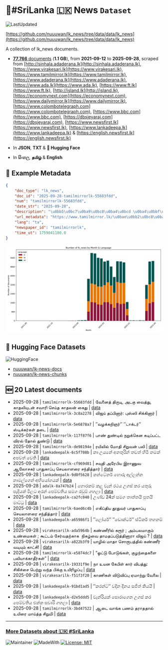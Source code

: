 # 📄#SriLanka 🇱🇰 News `Dataset`

![LastUpdated](https://img.shields.io/badge/last_updated-2025--09--28_12:06:17-green)

[https://github.com/nuuuwan/lk_news/tree/data/data/lk_news](https://github.com/nuuuwan/lk_news/tree/data/data/lk_news)

A collection of lk_news documents.

- [**77,766** documents](https://github.com/nuuuwan/lk_news/tree/data/data/lk_news) (**1.1 GB**), from **2021-09-12** to **2025-09-28**, scraped from [http://sinhala.adaderana.lk](http://sinhala.adaderana.lk), [https://www.virakesari.lk](https://www.virakesari.lk), [https://www.tamilmirror.lk](https://www.tamilmirror.lk), [https://www.adaderana.lk](https://www.adaderana.lk), [https://www.ada.lk](https://www.ada.lk), [https://www.ft.lk](https://www.ft.lk), [http://island.lk](http://island.lk), [https://economynext.com](https://economynext.com), [https://www.dailymirror.lk](https://www.dailymirror.lk), [https://www.colombotelegraph.com](https://www.colombotelegraph.com), [https://www.bbc.com](https://www.bbc.com), [https://dbsjeyaraj.com](https://dbsjeyaraj.com), [https://www.newsfirst.lk](https://www.newsfirst.lk), [https://www.lankadeepa.lk](https://www.lankadeepa.lk) & [https://english.newsfirst.lk](https://english.newsfirst.lk)

- In **JSON**, **TXT** & **🤗 Hugging Face**

- In **සිංහල**, **தமிழ்** & **English**

## 📝 Example Metadata

```json
{
    "doc_type": "lk_news",
    "doc_id": "2025-09-28-tamilmirrorlk-55683fdd",
    "num": "tamilmirrorlk-55683fdd",
    "date_str": "2025-09-28",
    "description": "\u0bb5\u0bc7\u0ba9\u0bc8\u0ba4\u0bcd \u0ba4\u0bbf\u0bb0\u0bc1\u0b9f\u0bbf, \u0b85\u0b9f\u0b95\u0bc1 \u0bb5\u0bc8\u0ba4\u0bcd\u0ba4\u0bc1, \u0b95\u0bbe\u0ba4\u0bb2\u0bbf\u0baf\u0bc1\u0b9f\u0ba9\u0bcd \u0b9a\u0bb5\u0bbe\u0bb0\u0bbf \u0b9a\u0bc6\u0baf\u0bcd\u0ba4 \u0b95\u0bbe\u0ba4\u0bb2\u0ba9\u0bcd \u0b95\u0bc8\u0ba4\u0bc1",
    "url_metadata": "https://www.tamilmirror.lk/\u0bae\u0bb2\u0bc8\u0baf\u0b95\u0bae\u0bcd/\u0bb5\u0bc7\u0ba9\u0bc8\u0ba4\u0bcd-\u0ba4\u0bbf\u0bb0\u0bc1\u0b9f\u0bbf-\u0b85\u0b9f\u0b95\u0bc1-\u0bb5\u0bc8\u0ba4\u0bcd\u0ba4\u0bc1-\u0b95\u0bbe\u0ba4\u0bb2\u0bbf\u0baf\u0bc1\u0b9f\u0ba9\u0bcd-\u0b9a\u0bb5\u0bbe\u0bb0\u0bbf-\u0b9a\u0bc6\u0baf\u0bcd\u0ba4-\u0b95\u0bbe\u0ba4\u0bb2\u0ba9\u0bcd-\u0b95\u0bc8\u0ba4\u0bc1/76-365406",
    "lang": "ta",
    "newspaper_id": "tamilmirrorlk",
    "time_ut": 1759041180.0
}
```

![Chart](https://raw.githubusercontent.com/nuuuwan/lk_news/refs/heads/data/data/lk_news/docs_by_month_and_lang.png)

## 🤗 Hugging Face Datasets

![HuggingFace](https://img.shields.io/badge/-HuggingFace-FDEE21?style=for-the-badge&logo=HuggingFace)

- [nuuuwan/lk-news-docs](https://huggingface.co/datasets/nuuuwan/lk-news-docs)
- [nuuuwan/lk-news-chunks](https://huggingface.co/datasets/nuuuwan/lk-news-chunks)

## 🆕 20 Latest documents

- 2025-09-28 | `tamilmirrorlk-55683fdd` | வேனைத் திருடி, அடகு வைத்து, காதலியுடன் சவாரி செய்த காதலன் கைது | [data](https://github.com/nuuuwan/lk_news/tree/data/data/lk_news/2020s/2025/2025-09-28-tamilmirrorlk-55683fdd)
- 2025-09-28 | `tamilmirrorlk-3c8a2278` | விஜய் தப்பினார்: புஸ்ஸி சிக்கினார் | [data](https://github.com/nuuuwan/lk_news/tree/data/data/lk_news/2020s/2025/2025-09-28-tamilmirrorlk-3c8a2278)
- 2025-09-28 | `tamilmirrorlk-5e6878a7` | ’’வழக்கறிஞர்’’ ’’டாக்டர்’’ ஸ்டிக்கர்கள் தடை | [data](https://github.com/nuuuwan/lk_news/tree/data/data/lk_news/2020s/2025/2025-09-28-tamilmirrorlk-5e6878a7)
- 2025-09-28 | `tamilmirrorlk-117f87f6` | பாண் துண்டில் நறுக்கென கடிப்பட்ட விரல் தோல் துண்டு | [data](https://github.com/nuuuwan/lk_news/tree/data/data/lk_news/2020s/2025/2025-09-28-tamilmirrorlk-117f87f6)
- 2025-09-28 | `tamilmirrorlk-de98194e` | ரயிலில் மோதி சிறுவன் பலி | [data](https://github.com/nuuuwan/lk_news/tree/data/data/lk_news/2020s/2025/2025-09-28-tamilmirrorlk-de98194e)
- 2025-09-28 | `lankadeepalk-6c5f708b` | නා උයනේ අනතුරින් තවත් හිමි නමක් අපවත් වෙති | [data](https://github.com/nuuuwan/lk_news/tree/data/data/lk_news/2020s/2025/2025-09-28-lankadeepalk-6c5f708b)
- 2025-09-28 | `tamilmirrorlk-cf969d81` | சவுதி அரேபிய இராணுவ ஆலோசகர் பாதுகாப்பு செயலாளரை சந்தித்தார் | [data](https://github.com/nuuuwan/lk_news/tree/data/data/lk_news/2020s/2025/2025-09-28-tamilmirrorlk-cf969d81)
- 2025-09-28 | `lankadeepalk-9d0f5628` | කන්ටේනර් හොරු අල්ලන්න නාමල්ගෙන්  අභියෝගයක් | [data](https://github.com/nuuuwan/lk_news/tree/data/data/lk_news/2020s/2025/2025-09-28-lankadeepalk-9d0f5628)
- 2025-09-28 | `adalk-8a747b24` | හොරකම් කළ වෑන් රථය උගස් කර යතුරු පැදියක් මිලට අරන් පෙම්වතිය සමග රවුම් ගහලා | [data](https://github.com/nuuuwan/lk_news/tree/data/data/lk_news/2020s/2025/2025-09-28-adalk-8a747b24)
- 2025-09-28 | `lankadeepalk-ca2fc040` | උණ්ඩ 24ක් සමග  තාත්තයි පුතයි මාට්ටු | [data](https://github.com/nuuuwan/lk_news/tree/data/data/lk_news/2020s/2025/2025-09-28-lankadeepalk-ca2fc040)
- 2025-09-28 | `tamilmirrorlk-6aed6c4b` | எகிப்திய தூதுவர் பாதுகாப்பு செயலாளரை சந்தித்தார் | [data](https://github.com/nuuuwan/lk_news/tree/data/data/lk_news/2020s/2025/2025-09-28-tamilmirrorlk-6aed6c4b)
- 2025-09-28 | `lankadeepalk-a65986f1` | ’’ලෝයර්’’ ’’ඩොක්ටර්’’  ස්ටිකර්  තහනම් | [data](https://github.com/nuuuwan/lk_news/tree/data/data/lk_news/2020s/2025/2025-09-28-lankadeepalk-a65986f1)
- 2025-09-28 | `virakesarilk-ada5964b` | கண்ணீரில் கரூர் ; அம்பலமாகும் உண்மைகள் ; கூட்டம் சேர்வதற்காக  நிகழ்வை தாமதப்படுத்தினாரா விஜய் ? | [data](https://github.com/nuuuwan/lk_news/tree/data/data/lk_news/2020s/2025/2025-09-28-virakesarilk-ada5964b)
- 2025-09-28 | `virakesarilk-a822b3f9` | யாழில் மாதா சொரூபத்தில் கண்ணீர் வடியும் காட்சி! | [data](https://github.com/nuuuwan/lk_news/tree/data/data/lk_news/2020s/2025/2025-09-28-virakesarilk-a822b3f9)
- 2025-09-28 | `tamilmirrorlk-e5874dc7` | “ஓட்டு போடுங்கள், குழந்தைகளை பலியாக்காதீர்கள்” | [data](https://github.com/nuuuwan/lk_news/tree/data/data/lk_news/2020s/2025/2025-09-28-tamilmirrorlk-e5874dc7)
- 2025-09-28 | `virakesarilk-19331f9e` | நா உயன கேபிள் கார் விபத்து: சிகிச்சை பெற்று வந்த பிக்கு உயிரிழப்பு | [data](https://github.com/nuuuwan/lk_news/tree/data/data/lk_news/2020s/2025/2025-09-28-virakesarilk-19331f9e)
- 2025-09-28 | `virakesarilk-f51f3f20` | காணிகள் விடு­விப்பு ஏமாற்று வேலை | [data](https://github.com/nuuuwan/lk_news/tree/data/data/lk_news/2020s/2025/2025-09-28-virakesarilk-f51f3f20)
- 2025-09-28 | `lankadeepalk-91bd1ad5` | ’’කරන්ට්’’   වදින දිනය සජිත් කියයි | [data](https://github.com/nuuuwan/lk_news/tree/data/data/lk_news/2020s/2025/2025-09-28-lankadeepalk-91bd1ad5)
- 2025-09-28 | `lankadeepalk-d2e5ddd5` | වෑන්රියක් සොරාගෙන උගස් කර පෙම්වතිය එක්ක සවාරි ගහලා | [data](https://github.com/nuuuwan/lk_news/tree/data/data/lk_news/2020s/2025/2025-09-28-lankadeepalk-d2e5ddd5)
- 2025-09-28 | `tamilmirrorlk-3bd47522` | ஆடை வாங்க பணம் தராததால் உயிரை மாய்த்த சிறுமி | [data](https://github.com/nuuuwan/lk_news/tree/data/data/lk_news/2020s/2025/2025-09-28-tamilmirrorlk-3bd47522)

---

### [More Datasets about 🇱🇰 #SriLanka](https://github.com/nuuuwan/lk_datasets)

![Maintainer](https://img.shields.io/badge/maintainer-nuuuwan-red)
![MadeWith](https://img.shields.io/badge/made_with-python-blue)
[![License: MIT](https://img.shields.io/badge/License-MIT-yellow.svg)](https://opensource.org/licenses/MIT)
